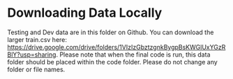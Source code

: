 # Downloading Data Locally
Testing and Dev data are in this folder on Github. You can download the larger train.csv here: https://drive.google.com/drive/folders/1VIzIzGbztzgnkBygpBsKWGlUxYGzRBlY?usp=sharing. Please note that when the final code is run, this data folder should be placed within the code folder. Please do not change any folder or file names.
